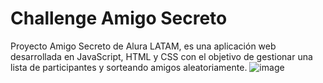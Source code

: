 # Challenge Amigo Secreto

Proyecto Amigo Secreto de Alura LATAM, es una aplicación web desarrollada en JavaScript, HTML y CSS con el objetivo de gestionar una lista de participantes y sorteando amigos aleatoriamente. 
![image](https://github.com/user-attachments/assets/abc010e8-e9a3-47be-8b7d-592720b407d8)
